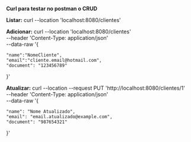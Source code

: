**Curl para testar no postman o CRUD**

**Listar:**
curl --location 'localhost:8080/clientes'

**Adicionar:**
curl --location 'localhost:8080/clientes' \
--header 'Content-Type: application/json' \
--data-raw '{

    "name":"NomeCliente",
    "email":"cliente.email@hotmail.com",
    "document": "123456789"
}'

**Atualizar:**
curl --location --request PUT 'http://localhost:8080/clientes/1' \
--header 'Content-Type: application/json' \
--data-raw '{
   
    "name": "Nome Atualizado",
    "email": "email.atualizado@example.com",
    "document": "987654321"
}'
